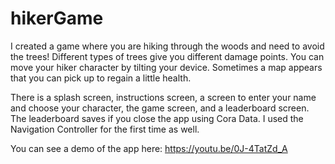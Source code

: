 # hikerGame

I created a game where you are hiking through the woods and need to avoid the trees! Different types of trees give you different damage points. You can move your hiker character by tilting your device. Sometimes a map appears that you can pick up to regain a little health. 

There is a splash screen, instructions screen, a screen to enter your name and choose your character, the game screen, and a leaderboard screen. The leaderboard saves if you close the app using Cora Data. I used the Navigation Controller for the first time as well. 

You can see a demo of the app here: https://youtu.be/0J-4TatZd_A 
